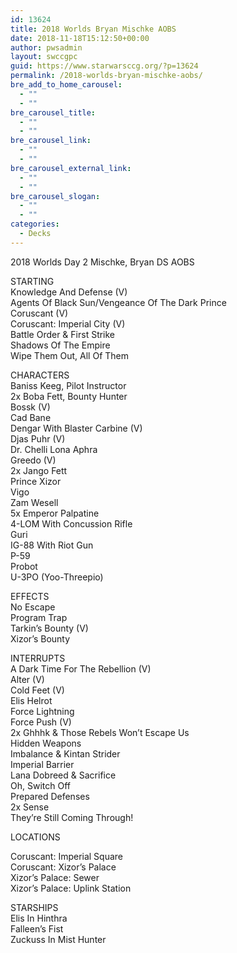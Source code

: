 ```yaml
---
id: 13624
title: 2018 Worlds Bryan Mischke AOBS
date: 2018-11-18T15:12:50+00:00
author: pwsadmin
layout: swccgpc
guid: https://www.starwarsccg.org/?p=13624
permalink: /2018-worlds-bryan-mischke-aobs/
bre_add_to_home_carousel:
  - ""
  - ""
bre_carousel_title:
  - ""
  - ""
bre_carousel_link:
  - ""
  - ""
bre_carousel_external_link:
  - ""
  - ""
bre_carousel_slogan:
  - ""
  - ""
categories:
  - Decks
---
```

2018 Worlds Day 2 Mischke, Bryan DS AOBS

STARTING  
Knowledge And Defense (V)  
Agents Of Black Sun/Vengeance Of The Dark Prince  
Coruscant (V)  
Coruscant: Imperial City (V)  
Battle Order & First Strike  
Shadows Of The Empire  
Wipe Them Out, All Of Them

CHARACTERS  
Baniss Keeg, Pilot Instructor  
2x Boba Fett, Bounty Hunter  
Bossk (V)  
Cad Bane  
Dengar With Blaster Carbine (V)  
Djas Puhr (V)  
Dr. Chelli Lona Aphra  
Greedo (V)  
2x Jango Fett  
Prince Xizor  
Vigo  
Zam Wesell  
5x Emperor Palpatine  
4-LOM With Concussion Rifle  
Guri  
IG-88 With Riot Gun  
P-59  
Probot  
U-3PO (Yoo-Threepio)

EFFECTS  
No Escape  
Program Trap  
Tarkin&#8217;s Bounty (V)  
Xizor&#8217;s Bounty

INTERRUPTS  
A Dark Time For The Rebellion (V)  
Alter (V)  
Cold Feet (V)  
Elis Helrot  
Force Lightning  
Force Push (V)  
2x Ghhhk & Those Rebels Won&#8217;t Escape Us  
Hidden Weapons  
Imbalance & Kintan Strider  
Imperial Barrier  
Lana Dobreed & Sacrifice  
Oh, Switch Off  
Prepared Defenses  
2x Sense  
They&#8217;re Still Coming Through!

LOCATIONS

Coruscant: Imperial Square  
Coruscant: Xizor&#8217;s Palace  
Xizor&#8217;s Palace: Sewer  
Xizor&#8217;s Palace: Uplink Station

STARSHIPS  
Elis In Hinthra  
Falleen&#8217;s Fist  
Zuckuss In Mist Hunter